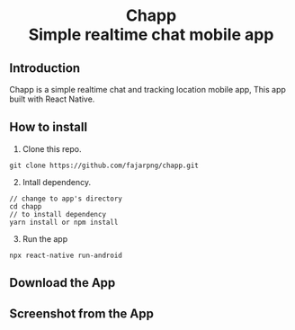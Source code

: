 <h1 align='center'>
Chapp<br>
Simple realtime chat mobile app
</h1>

## Introduction

Chapp is a simple realtime chat and tracking location mobile app, This app built with React Native.

## How to install

1. Clone this repo.

```
git clone https://github.com/fajarpng/chapp.git
```

2. Intall dependency.

```
// change to app's directory
cd chapp
// to install dependency
yarn install or npm install
```
3. Run the app
```
npx react-native run-android
```

## Download the App

## Screenshot from the App
